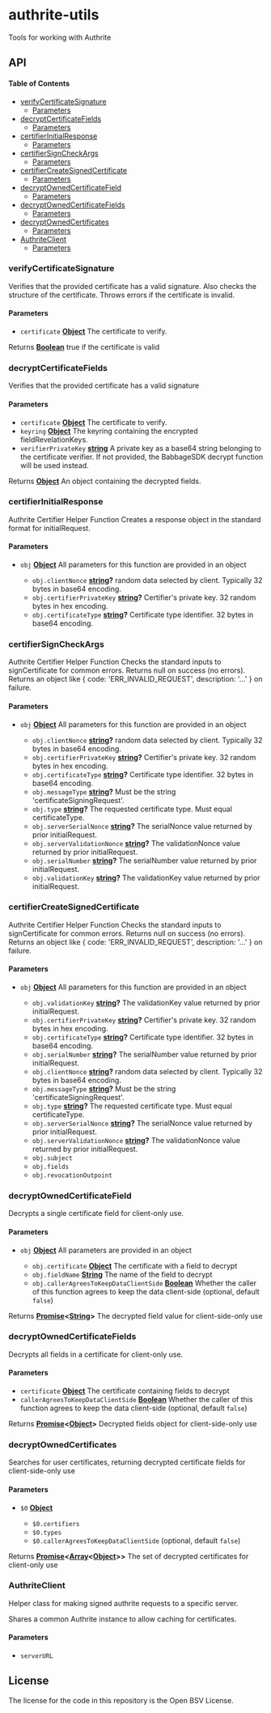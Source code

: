 # authrite-utils

Tools for working with Authrite

## API

<!-- Generated by documentation.js. Update this documentation by updating the source code. -->

#### Table of Contents

*   [verifyCertificateSignature](#verifycertificatesignature)
    *   [Parameters](#parameters)
*   [decryptCertificateFields](#decryptcertificatefields)
    *   [Parameters](#parameters-1)
*   [certifierInitialResponse](#certifierinitialresponse)
    *   [Parameters](#parameters-2)
*   [certifierSignCheckArgs](#certifiersigncheckargs)
    *   [Parameters](#parameters-3)
*   [certifierCreateSignedCertificate](#certifiercreatesignedcertificate)
    *   [Parameters](#parameters-4)
*   [decryptOwnedCertificateField](#decryptownedcertificatefield)
    *   [Parameters](#parameters-5)
*   [decryptOwnedCertificateFields](#decryptownedcertificatefields)
    *   [Parameters](#parameters-6)
*   [decryptOwnedCertificates](#decryptownedcertificates)
    *   [Parameters](#parameters-7)
*   [AuthriteClient](#authriteclient)
    *   [Parameters](#parameters-8)

### verifyCertificateSignature

Verifies that the provided certificate has a valid signature. Also checks
the structure of the certificate. Throws errors if the certificate is
invalid.

#### Parameters

*   `certificate` **[Object](https://developer.mozilla.org/docs/Web/JavaScript/Reference/Global_Objects/Object)** The certificate to verify.

Returns **[Boolean](https://developer.mozilla.org/docs/Web/JavaScript/Reference/Global_Objects/Boolean)** true if the certificate is valid

### decryptCertificateFields

Verifies that the provided certificate has a valid signature

#### Parameters

*   `certificate` **[Object](https://developer.mozilla.org/docs/Web/JavaScript/Reference/Global_Objects/Object)** The certificate to verify.
*   `keyring` **[Object](https://developer.mozilla.org/docs/Web/JavaScript/Reference/Global_Objects/Object)** The keyring containing the encrypted fieldRevelationKeys.
*   `verifierPrivateKey` **[string](https://developer.mozilla.org/docs/Web/JavaScript/Reference/Global_Objects/String)** A private key as a base64 string belonging to the certificate verifier. If not provided, the BabbageSDK decrypt function will be used instead.

Returns **[Object](https://developer.mozilla.org/docs/Web/JavaScript/Reference/Global_Objects/Object)** An object containing the decrypted fields.

### certifierInitialResponse

Authrite Certifier Helper Function
Creates a response object in the standard format for initialRequest.

#### Parameters

*   `obj` **[Object](https://developer.mozilla.org/docs/Web/JavaScript/Reference/Global_Objects/Object)** All parameters for this function are provided in an object

    *   `obj.clientNonce` **[string](https://developer.mozilla.org/docs/Web/JavaScript/Reference/Global_Objects/String)?** random data selected by client. Typically 32 bytes in base64 encoding.
    *   `obj.certifierPrivateKey` **[string](https://developer.mozilla.org/docs/Web/JavaScript/Reference/Global_Objects/String)?** Certifier's private key. 32 random bytes in hex encoding.
    *   `obj.certificateType` **[string](https://developer.mozilla.org/docs/Web/JavaScript/Reference/Global_Objects/String)?** Certificate type identifier. 32 bytes in base64 encoding.

### certifierSignCheckArgs

Authrite Certifier Helper Function
Checks the standard inputs to signCertificate for common errors.
Returns null on success (no errors).
Returns an object like { code: 'ERR\_INVALID\_REQUEST', description: '...' } on failure.

#### Parameters

*   `obj` **[Object](https://developer.mozilla.org/docs/Web/JavaScript/Reference/Global_Objects/Object)** All parameters for this function are provided in an object

    *   `obj.clientNonce` **[string](https://developer.mozilla.org/docs/Web/JavaScript/Reference/Global_Objects/String)?** random data selected by client. Typically 32 bytes in base64 encoding.
    *   `obj.certifierPrivateKey` **[string](https://developer.mozilla.org/docs/Web/JavaScript/Reference/Global_Objects/String)?** Certifier's private key. 32 random bytes in hex encoding.
    *   `obj.certificateType` **[string](https://developer.mozilla.org/docs/Web/JavaScript/Reference/Global_Objects/String)?** Certificate type identifier. 32 bytes in base64 encoding.
    *   `obj.messageType` **[string](https://developer.mozilla.org/docs/Web/JavaScript/Reference/Global_Objects/String)?** Must be the string 'certificateSigningRequest'.
    *   `obj.type` **[string](https://developer.mozilla.org/docs/Web/JavaScript/Reference/Global_Objects/String)?** The requested certificate type. Must equal certificateType.
    *   `obj.serverSerialNonce` **[string](https://developer.mozilla.org/docs/Web/JavaScript/Reference/Global_Objects/String)?** The serialNonce value returned by prior initialRequest.
    *   `obj.serverValidationNonce` **[string](https://developer.mozilla.org/docs/Web/JavaScript/Reference/Global_Objects/String)?** The validationNonce value returned by prior initialRequest.
    *   `obj.serialNumber` **[string](https://developer.mozilla.org/docs/Web/JavaScript/Reference/Global_Objects/String)?** The serialNumber value returned by prior initialRequest.
    *   `obj.validationKey` **[string](https://developer.mozilla.org/docs/Web/JavaScript/Reference/Global_Objects/String)?** The validationKey value returned by prior initialRequest.

### certifierCreateSignedCertificate

Authrite Certifier Helper Function
Checks the standard inputs to signCertificate for common errors.
Returns null on success (no errors).
Returns an object like { code: 'ERR\_INVALID\_REQUEST', description: '...' } on failure.

#### Parameters

*   `obj` **[Object](https://developer.mozilla.org/docs/Web/JavaScript/Reference/Global_Objects/Object)** All parameters for this function are provided in an object

    *   `obj.validationKey` **[string](https://developer.mozilla.org/docs/Web/JavaScript/Reference/Global_Objects/String)?** The validationKey value returned by prior initialRequest.
    *   `obj.certifierPrivateKey` **[string](https://developer.mozilla.org/docs/Web/JavaScript/Reference/Global_Objects/String)?** Certifier's private key. 32 random bytes in hex encoding.
    *   `obj.certificateType` **[string](https://developer.mozilla.org/docs/Web/JavaScript/Reference/Global_Objects/String)?** Certificate type identifier. 32 bytes in base64 encoding.
    *   `obj.serialNumber` **[string](https://developer.mozilla.org/docs/Web/JavaScript/Reference/Global_Objects/String)?** The serialNumber value returned by prior initialRequest.
    *   `obj.clientNonce` **[string](https://developer.mozilla.org/docs/Web/JavaScript/Reference/Global_Objects/String)?** random data selected by client. Typically 32 bytes in base64 encoding.
    *   `obj.messageType` **[string](https://developer.mozilla.org/docs/Web/JavaScript/Reference/Global_Objects/String)?** Must be the string 'certificateSigningRequest'.
    *   `obj.type` **[string](https://developer.mozilla.org/docs/Web/JavaScript/Reference/Global_Objects/String)?** The requested certificate type. Must equal certificateType.
    *   `obj.serverSerialNonce` **[string](https://developer.mozilla.org/docs/Web/JavaScript/Reference/Global_Objects/String)?** The serialNonce value returned by prior initialRequest.
    *   `obj.serverValidationNonce` **[string](https://developer.mozilla.org/docs/Web/JavaScript/Reference/Global_Objects/String)?** The validationNonce value returned by prior initialRequest.
    *   `obj.subject` &#x20;
    *   `obj.fields` &#x20;
    *   `obj.revocationOutpoint` &#x20;

### decryptOwnedCertificateField

Decrypts a single certificate field for client-only use.

#### Parameters

*   `obj` **[Object](https://developer.mozilla.org/docs/Web/JavaScript/Reference/Global_Objects/Object)** All parameters are provided in an object

    *   `obj.certificate` **[Object](https://developer.mozilla.org/docs/Web/JavaScript/Reference/Global_Objects/Object)** The certificate with a field to decrypt
    *   `obj.fieldName` **[String](https://developer.mozilla.org/docs/Web/JavaScript/Reference/Global_Objects/String)** The name of the field to decrypt
    *   `obj.callerAgreesToKeepDataClientSide` **[Boolean](https://developer.mozilla.org/docs/Web/JavaScript/Reference/Global_Objects/Boolean)** Whether the caller of this function agrees to keep the data client-side (optional, default `false`)

Returns **[Promise](https://developer.mozilla.org/docs/Web/JavaScript/Reference/Global_Objects/Promise)<[String](https://developer.mozilla.org/docs/Web/JavaScript/Reference/Global_Objects/String)>** The decrypted field value for client-side-only use

### decryptOwnedCertificateFields

Decrypts all fields in a certificate for client-only use.

#### Parameters

*   `certificate` **[Object](https://developer.mozilla.org/docs/Web/JavaScript/Reference/Global_Objects/Object)** The certificate containing fields to decrypt
*   `callerAgreesToKeepDataClientSide` **[Boolean](https://developer.mozilla.org/docs/Web/JavaScript/Reference/Global_Objects/Boolean)** Whether the caller of this function agrees to keep the data client-side (optional, default `false`)

Returns **[Promise](https://developer.mozilla.org/docs/Web/JavaScript/Reference/Global_Objects/Promise)<[Object](https://developer.mozilla.org/docs/Web/JavaScript/Reference/Global_Objects/Object)>** Decrypted fields object for client-side-only use

### decryptOwnedCertificates

Searches for user certificates, returning decrypted certificate fields for client-side-only use

#### Parameters

*   `$0` **[Object](https://developer.mozilla.org/docs/Web/JavaScript/Reference/Global_Objects/Object)**&#x20;

    *   `$0.certifiers` &#x20;
    *   `$0.types` &#x20;
    *   `$0.callerAgreesToKeepDataClientSide`   (optional, default `false`)

Returns **[Promise](https://developer.mozilla.org/docs/Web/JavaScript/Reference/Global_Objects/Promise)<[Array](https://developer.mozilla.org/docs/Web/JavaScript/Reference/Global_Objects/Array)<[Object](https://developer.mozilla.org/docs/Web/JavaScript/Reference/Global_Objects/Object)>>** The set of decrypted certificates for client-only use

### AuthriteClient

Helper class for making signed authrite requests to a specific server.

Shares a common Authrite instance to allow caching for certificates.

#### Parameters

*   `serverURL` &#x20;

## License

The license for the code in this repository is the Open BSV License.
